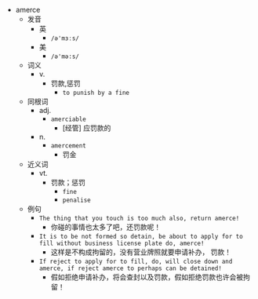 - amerce
  - 发音
    - 英
      - `/ə'mɜːs/`
    - 美
      - `/ə'mə:s/`
  - 词义
    - v.
      - 罚款,惩罚
        - `to punish by a fine `
  - 同根词
    - adj.
      - `amerciable`
        - [经管] 应罚款的
    - n.
      - `amercement`
        - 罚金
  - 近义词
    - vt.
      - 罚款；惩罚
        - `fine`
        - `penalise`
  - 例句
    - `The thing that you touch is too much also, return amerce!`
      - 你碰的事情也太多了吧，还罚款呢！
    - `It is to be not formed so detain, be about to apply for to fill without business license plate do, amerce!`
      - 这样是不构成拘留的，没有营业牌照就要申请补办， 罚款！
    - `If reject to apply for to fill, do, will close down and amerce, if reject amerce to perhaps can be detained!`
      - 假如拒绝申请补办，将会查封以及罚款，假如拒绝罚款也许会被拘留！

